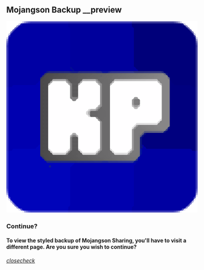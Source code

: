 ## Mojangson Backup __preview
<div class="project-changelog nbt"><a class="avatar"><img class="material-icons navigate" src="/assets/images/icon.png"></a><h3 id="changelog" class="discordname">Continue?</h3><h4 id="notes">To view the styled backup of Mojangson Sharing, you'll have to visit a different page. Are you sure you wish to continue?</h4><element><div class="navigation" style="margin-bottom:10px"><a href="../"><i class="material-icons navigate">close</i></a><a href="https://toolbox.kee7702.tk/Mojangson"><i class="material-icons navigate">check</i></a></div></element></div>
<head><style>blockquote>h5 { line-height:0!important } </style></head>
